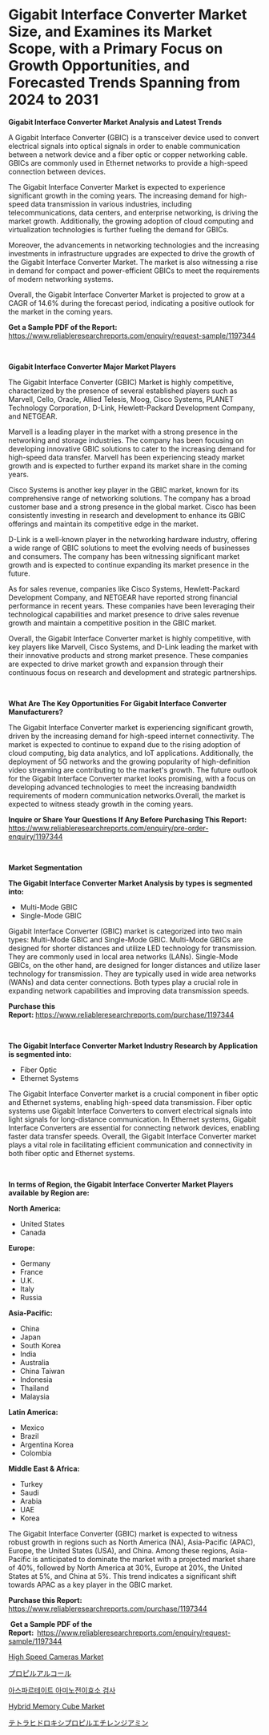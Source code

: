 <p><h1>Gigabit Interface Converter Market Size, and Examines its Market Scope, with a Primary Focus on Growth Opportunities, and Forecasted Trends Spanning from 2024 to 2031</h1></p><p><strong>Gigabit Interface Converter Market Analysis and Latest Trends</strong></p>
<p><p>A Gigabit Interface Converter (GBIC) is a transceiver device used to convert electrical signals into optical signals in order to enable communication between a network device and a fiber optic or copper networking cable. GBICs are commonly used in Ethernet networks to provide a high-speed connection between devices.</p><p>The Gigabit Interface Converter Market is expected to experience significant growth in the coming years. The increasing demand for high-speed data transmission in various industries, including telecommunications, data centers, and enterprise networking, is driving the market growth. Additionally, the growing adoption of cloud computing and virtualization technologies is further fueling the demand for GBICs.</p><p>Moreover, the advancements in networking technologies and the increasing investments in infrastructure upgrades are expected to drive the growth of the Gigabit Interface Converter Market. The market is also witnessing a rise in demand for compact and power-efficient GBICs to meet the requirements of modern networking systems.</p><p>Overall, the Gigabit Interface Converter Market is projected to grow at a CAGR of 14.6% during the forecast period, indicating a positive outlook for the market in the coming years.</p></p>
<p><strong>Get a Sample PDF of the Report:&nbsp;</strong> <a href="https://www.reliableresearchreports.com/enquiry/request-sample/1197344">https://www.reliableresearchreports.com/enquiry/request-sample/1197344</a></p>
<p>&nbsp;</p>
<p><strong>Gigabit Interface Converter Major Market Players</strong></p>
<p><p>The Gigabit Interface Converter (GBIC) Market is highly competitive, characterized by the presence of several established players such as Marvell, Cello, Oracle, Allied Telesis, Moog, Cisco Systems, PLANET Technology Corporation, D-Link, Hewlett-Packard Development Company, and NETGEAR.</p><p>Marvell is a leading player in the market with a strong presence in the networking and storage industries. The company has been focusing on developing innovative GBIC solutions to cater to the increasing demand for high-speed data transfer. Marvell has been experiencing steady market growth and is expected to further expand its market share in the coming years.</p><p>Cisco Systems is another key player in the GBIC market, known for its comprehensive range of networking solutions. The company has a broad customer base and a strong presence in the global market. Cisco has been consistently investing in research and development to enhance its GBIC offerings and maintain its competitive edge in the market.</p><p>D-Link is a well-known player in the networking hardware industry, offering a wide range of GBIC solutions to meet the evolving needs of businesses and consumers. The company has been witnessing significant market growth and is expected to continue expanding its market presence in the future.</p><p>As for sales revenue, companies like Cisco Systems, Hewlett-Packard Development Company, and NETGEAR have reported strong financial performance in recent years. These companies have been leveraging their technological capabilities and market presence to drive sales revenue growth and maintain a competitive position in the GBIC market.</p><p>Overall, the Gigabit Interface Converter market is highly competitive, with key players like Marvell, Cisco Systems, and D-Link leading the market with their innovative products and strong market presence. These companies are expected to drive market growth and expansion through their continuous focus on research and development and strategic partnerships.</p></p>
<p>&nbsp;</p>
<p><strong>What Are The Key Opportunities For Gigabit Interface Converter Manufacturers?</strong></p>
<p><p>The Gigabit Interface Converter market is experiencing significant growth, driven by the increasing demand for high-speed internet connectivity. The market is expected to continue to expand due to the rising adoption of cloud computing, big data analytics, and IoT applications. Additionally, the deployment of 5G networks and the growing popularity of high-definition video streaming are contributing to the market's growth. The future outlook for the Gigabit Interface Converter market looks promising, with a focus on developing advanced technologies to meet the increasing bandwidth requirements of modern communication networks.Overall, the market is expected to witness steady growth in the coming years.</p></p>
<p><strong>Inquire or Share Your Questions If Any Before Purchasing This Report:</strong> <a href="https://www.reliableresearchreports.com/enquiry/pre-order-enquiry/1197344">https://www.reliableresearchreports.com/enquiry/pre-order-enquiry/1197344</a></p>
<p>&nbsp;</p>
<p><strong>Market Segmentation</strong></p>
<p><strong>The Gigabit Interface Converter Market Analysis by types is segmented into:</strong></p>
<p><ul><li>Multi-Mode GBIC</li><li>Single-Mode GBIC</li></ul></p>
<p><p>Gigabit Interface Converter (GBIC) market is categorized into two main types: Multi-Mode GBIC and Single-Mode GBIC. Multi-Mode GBICs are designed for shorter distances and utilize LED technology for transmission. They are commonly used in local area networks (LANs). Single-Mode GBICs, on the other hand, are designed for longer distances and utilize laser technology for transmission. They are typically used in wide area networks (WANs) and data center connections. Both types play a crucial role in expanding network capabilities and improving data transmission speeds.</p></p>
<p><strong>Purchase this Report:&nbsp;</strong><a href="https://www.reliableresearchreports.com/purchase/1197344">https://www.reliableresearchreports.com/purchase/1197344</a></p>
<p>&nbsp;</p>
<p><strong>The Gigabit Interface Converter Market Industry Research by Application is segmented into:</strong></p>
<p><ul><li>Fiber Optic</li><li>Ethernet Systems</li></ul></p>
<p><p>The Gigabit Interface Converter market is a crucial component in fiber optic and Ethernet systems, enabling high-speed data transmission. Fiber optic systems use Gigabit Interface Converters to convert electrical signals into light signals for long-distance communication. In Ethernet systems, Gigabit Interface Converters are essential for connecting network devices, enabling faster data transfer speeds. Overall, the Gigabit Interface Converter market plays a vital role in facilitating efficient communication and connectivity in both fiber optic and Ethernet systems.</p></p>
<p>&nbsp;</p>
<p><strong>In terms of Region, the Gigabit Interface Converter Market Players available by Region are:</strong></p>
<p>
    <p> <strong> North America: </strong>
        <ul>
            <li>United States</li>
            <li>Canada</li>
        </ul>
        </p> 
    <p> <strong> Europe: </strong>
        <ul>
            <li>Germany</li>
            <li>France</li>
            <li>U.K.</li>
            <li>Italy</li>
            <li>Russia</li>
        </ul>
        </p> 
    <p> <strong> Asia-Pacific: </strong>
        <ul>
            <li>China</li>
            <li>Japan</li>
            <li>South Korea</li>
            <li>India</li>
            <li>Australia</li>
            <li>China Taiwan</li>
            <li>Indonesia</li>
            <li>Thailand</li>
            <li>Malaysia</li>
        </ul>
        </p> 
    <p> <strong> Latin America: </strong>
        <ul>
            <li>Mexico</li>
            <li>Brazil</li>
            <li>Argentina Korea</li>
            <li>Colombia</li>
        </ul>
        </p> 
    <p> <strong> Middle East & Africa: </strong>
        <ul>
            <li>Turkey</li>
            <li>Saudi</li>
            <li>Arabia</li>
            <li>UAE</li>
            <li>Korea</li>
        </ul>
    </p>
    </p>
<p><p>The Gigabit Interface Converter (GBIC) market is expected to witness robust growth in regions such as North America (NA), Asia-Pacific (APAC), Europe, the United States (USA), and China. Among these regions, Asia-Pacific is anticipated to dominate the market with a projected market share of 40%, followed by North America at 30%, Europe at 20%, the United States at 5%, and China at 5%. This trend indicates a significant shift towards APAC as a key player in the GBIC market.</p></p>
<p><strong>Purchase this Report: </strong><a href="https://www.reliableresearchreports.com/purchase/1197344">https://www.reliableresearchreports.com/purchase/1197344</a></p>
<p>&nbsp;<strong>Get a Sample PDF of the Report:&nbsp;&nbsp;</strong><a href="https://www.reliableresearchreports.com/enquiry/request-sample/1197344">https://www.reliableresearchreports.com/enquiry/request-sample/1197344</a></p>
<p><strong></strong></p>
<p><p><a href="https://github.com/bobicer/Market-Research-Report-List-2/blob/main/high-speed-cameras-market.md">High Speed Cameras Market</a></p><p><a href="https://github.com/Calvi3ynJerde867/Market-Research-Report-List-1/blob/main/180287510044.md">プロピルアルコール</a></p><p><a href="https://github.com/RichardLueilwitz787/Market-Research-Report-List-1/blob/main/71632329453.md">아스파르테이트 아미노전이효소 검사</a></p><p><a href="https://github.com/timeliteaut/Market-Research-Report-List-1/blob/main/hybrid-memory-cube-market.md">Hybrid Memory Cube Market</a></p><p><a href="https://github.com/JacksonWiza1924/Market-Research-Report-List-1/blob/main/434284310045.md">テトラヒドロキシプロピルエチレンジアミン</a></p></p>